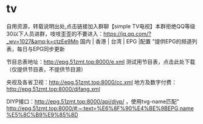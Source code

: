 # tv
自用资源，转载说明出处,点击链接加入群聊【simple TV电视】本群拒绝QQ等级30以下人员进群，吱吱歪歪的不要进入：https://jq.qq.com/?_wv=1027&amp;k=ctzEe9Mn
国内 | 香港 | 台湾 | EPG |配置
"提供EPG的频道列表，每日与EPG同步更新

节目总表地址：http://epg.51zmt.top:8000/e.xml   测试用节目表，点击此处下载（仅提供节目表，不提供节目源）

央视及各省卫视：http://epg.51zmt.top:8000/cc.xml  地方及数字付费：http://epg.51zmt.top:8000/difang.xml



DIYP接口：http://epg.51zmt.top:8000/api/diyp/ ，使用tvg-name匹配"
 http://epg.51zmt.top:8000/#:~:text=%E6%8F%90%E4%BE%9BEPG,name%E5%8C%B9%E9%85%8D
